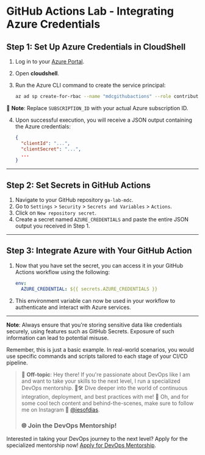 # GitHub Actions Lab - Integrating Azure Credentials

## Step 1: Set Up Azure Credentials in CloudShell

1. Log in to your [Azure Portal](https://portal.azure.com/).
2. Open **cloudshell**.
3. Run the Azure CLI command to create the service principal:

    ```bash
    az ad sp create-for-rbac --name "mdcgithubactions" --role contributor --scopes /subscriptions/SUBSCRIPTION_ID --sdk-auth
    ```

🚨 **Note**: Replace `SUBSCRIPTION_ID` with your actual Azure subscription ID.

4. Upon successful execution, you will receive a JSON output containing the Azure credentials:

    ```json
    {
      "clientId": "...",
      "clientSecret": "...",
      ...
    }
    ```

---

## Step 2: Set Secrets in GitHub Actions

1. Navigate to your GitHub repository `ga-lab-mdc`.
2. Go to `Settings` > `Security` > `Secrets and Variables` > `Actions`.
3. Click on `New repository secret`.
4. Create a secret named `AZURE_CREDENTIALS` and paste the entire JSON output you received in Step 1.

---

## Step 3: Integrate Azure with Your GitHub Action

1. Now that you have set the secret, you can access it in your GitHub Actions workflow using the following:

    ```yaml
    env:
      AZURE_CREDENTIAL: ${{ secrets.AZURE_CREDENTIALS }}
    ```

2. This environment variable can now be used in your workflow to authenticate and interact with Azure services.

---

**Note**: Always ensure that you're storing sensitive data like credentials securely, using features such as GitHub Secrets. Exposure of such information can lead to potential misuse.

Remember, this is just a basic example. In real-world scenarios, you would use specific commands and scripts tailored to each stage of your CI/CD pipeline.

> 🚨 **Off-topic**: Hey there! If you're passionate about DevOps like I am and want to take your skills to the next level, I run a specialized DevOps mentorship. 🧠🛠 Dive deeper into the world of continuous integration, deployment, and best practices with me! 🚀 Oh, and for some cool tech content and behind-the-scenes, make sure to follow me on Instagram 📸 [@iesofdias](https://www.instagram.com/iesofdias/).
> ### 🌐 **Join the DevOps Mentorship!**
Interested in taking your DevOps journey to the next level? Apply for the specialized mentorship now! [Apply for DevOps Mentorship](https://guilhermemaia.com/mentoria-devops).